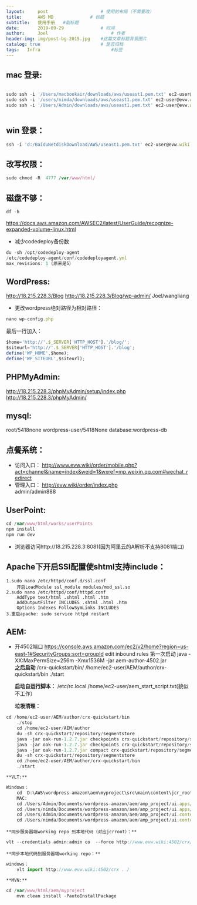 ```yaml
---
layout:     post   				    # 使用的布局（不需要改）
title:      AWS MD 				# 标题 
subtitle:   使用手册   #副标题
date:       2019-09-29				# 时间
author:     Joel 						# 作者
header-img: img/post-bg-2015.jpg 	#这篇文章标题背景图片
catalog: true 						# 是否归档
tags:	Infra							#标签
---
```

## mac 登录:

```javascript
  
sudo ssh -i '/Users/macbookair/downloads/aws/useast1.pem.txt' ec2-user@evw.wiki
sudo ssh -i '/users/nimda/downloads/aws/useast1.pem.txt' ec2-user@evw.wiki
sudo ssh -i '/Users/Admin/downloads/aws/useast1.pem.txt' ec2-user@evw.wiki 
  
```  

## win 登录：

```javascript
ssh -i 'd:/BaiduNetdiskDownload/AWS/useast1.pem.txt' ec2-user@evw.wiki
```  

## 改写权限：

```javascript
sudo chmod -R  4777 /var/www/html/
```  


## 磁盘不够：

```javascript
df -h
```  
https://docs.aws.amazon.com/AWSEC2/latest/UserGuide/recognize-expanded-volume-linux.html
* 减少codedeploy备份数 

```javascript
du -sh /opt/codedeploy-agent
/etc/codedeploy-agent/conf/codedeployagent.yml
max_revisions: 1 (原来是5）
```  


## WordPress:

http://18.215.228.3/Blog 
http://18.215.228.3/Blog/wp-admin/ 
Joel/wangliang  

* 更改wordpress绝对路径为相对路径：
```javascript
nano wp-config.php
``` 
最后一行加入：
    
```javascript
$home='http://'.$_SERVER['HTTP_HOST'].'/blog/';
$siteurl='http://'.$_SERVER['HTTP_HOST'].'/blog';
define('WP_HOME',$home);
define('WP_SITEURL',$siteurl);
```  


## PHPMyAdmin:

http://18.215.228.3/phpMyAdmin/setup/index.php 
http://18.215.228.3/phpMyAdmin/ 

## mysql:

root/5418none
wordpress-user/5418None
database:wordpress-db
## 点餐系统：

* 访问入口：
http://www.evw.wiki/order/mobile.php?act=channel&name=index&weid=1&wxref=mp.weixin.qq.com#wechat_redirect 
* 管理入口：
http://evw.wiki/order/index.php  
admin/admin888
## UserPoint:

```javascript
cd /var/www/html/works/userPoints
npm install
npm run dev
```  

* 浏览器访问http://18.215.228.3:8081(因为阿里云的A解析不支持8081端口)
## Apache下开启SSI配置使shtml支持include：

	1.sudo nano /etc/httpd/conf.d/ssl.conf
		开启LoadModule ssl_module modules/mod_ssl.so 
	2.sudo nano /etc/httpd/conf/httpd.conf
		AddType text/html .shtml .html .htm 
		AddOutputFilter INCLUDES .shtml .html .htm 
		Options Indexes FollowSymLinks INCLUDES
	3.重启apache: sudo service httpd restart

## AEM: 

* 开4502端口
		https://console.aws.amazon.com/ec2/v2/home?region=us-east-1#SecurityGroups:sort=groupId 
		edit inbound rules
	第一次启动
		java -XX:MaxPermSize=256m -Xmx1536M -jar aem-author-4502.jar	
	**之后启动**
		<aem-install>/crx-quickstart/bin/
		/home/ec2-user/AEM/author/crx-quickstart/bin
		./start

	**启动自运行脚本：**
		/etc/rc.local
		/home/ec2-user/aem_start_script.txt(貌似不工作）

	**垃圾清理：**
```javascript
cd /home/ec2-user/AEM/author/crx-quickstart/bin
	./stop
	cd /home/ec2-user/AEM/author
	du -sh crx-quickstart/repository/segmentstore
	java -jar oak-run-1.2.7.jar checkpoints crx-quickstart/repository/segmentstore
	java -jar oak-run-1.2.7.jar checkpoints crx-quickstart/repository/segmentstore rm-unreferenced
	java -jar oak-run-1.2.7.jar compact crx-quickstart/repository/segmentstore
	du -sh crx-quickstart/repository/segmentstore
	cd /home/ec2-user/AEM/author/crx-quickstart/bin
	./start
```  


	**VLT:**
	
```javascript
Windows：
	cd  D:\AWS\wordpress-amazon\aem\myproject\src\main\content\jcr_root
	MAC:
	cd /Users/Admin/Documents/wordpress-amazon/aem/amp_project/ui.apps/src/main/content/jcr_root
	cd /Users/nimda/Documents/wordpress-amazon/aem/amp_project/ui.apps/src/main/content/jcr_root
	cd /Users/Admin/Documents/wordpress-amazon/aem/amp_project/ui.content/src/main/content/jcr_root
	cd /Users/nimda/Documents/wordpress-amazon/aem/amp_project/ui.content/src/main/content/jcr_root
```  


	**同步服务器端working repo 到本地代码（对应jcrroot）：**
```javascript
vlt --credentials admin:admin co  --force http://www.evw.wiki:4502/crx/server/-/jcr:root/
```  

	**同步本地代码到服务器端working repo：**
```javascript
windows：
	vlt import http://www.evw.wiki:4502/crx . /
```  


	**MVN:**
```javascript
cd /var/www/html/aem/myproject
	mvn clean install -PautoInstallPackage
```  
